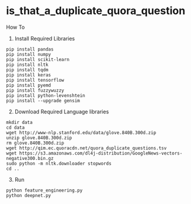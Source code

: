 # is_that_a_duplicate_quora_question


How To 
1. Install Required Libraries
```
pip install pandas
pip install numpy
pip install scikit-learn
pip install nltk
pip install tqdm
pip install keras
pip install tensorflow
pip install pyemd
pip install fuzzywuzzy
pip install python-levenshtein
pip install --upgrade gensim
```
2. Download Required Language libraries
```
mkdir data
cd data
wget http://www-nlp.stanford.edu/data/glove.840B.300d.zip
unzip glove.840B.300d.zip
rm glove.840B.300d.zip
wget http://qim.ec.quoracdn.net/quora_duplicate_questions.tsv
wget https://s3.amazonaws.com/dl4j-distribution/GoogleNews-vectors-negative300.bin.gz
sudo python -m nltk.downloader stopwords
cd ..
```
3. Run
```
python feature_engineering.py
python deepnet.py
```
